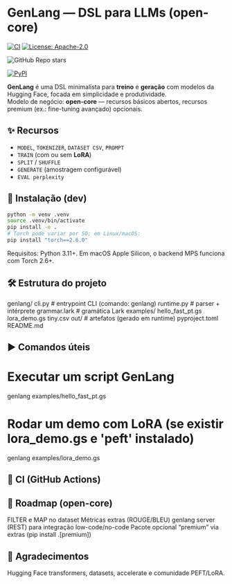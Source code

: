 # GenLang — DSL para LLMs (open-core)

[![CI](https://img.shields.io/github/actions/workflow/status/<seu-usuario>/<seu-repo>/ci.yml?branch=main)](https://github.com/<seu-usuario>/<seu-repo>/actions)
[![License: Apache-2.0](https://img.shields.io/badge/license-Apache--2.0-blue.svg)](./LICENSE)

![GitHub Repo stars](https://img.shields.io/github/stars/luizfabiojuventi/genlang-mvp?style=social)

[![PyPI](https://img.shields.io/pypi/v/genlang-mvp.svg)](https://pypi.org/project/genlang-mvp/)

**GenLang** é uma DSL minimalista para **treino** e **geração** com modelos da Hugging Face, focada em simplicidade e produtividade.  
Modelo de negócio: **open-core** — recursos básicos abertos, recursos premium (ex.: fine-tuning avançado) opcionais.

## ✨ Recursos

- `MODEL`, `TOKENIZER`, `DATASET CSV`, `PROMPT`
- `TRAIN` (com ou sem **LoRA**)
- `SPLIT` / `SHUFFLE`
- `GENERATE` (amostragem configurável)
- `EVAL perplexity`

## 🚀 Instalação (dev)

```bash
python -m venv .venv
source .venv/bin/activate
pip install -e .
# Torch pode variar por SO; em Linux/macOS:
pip install "torch==2.6.0"
```

Requisitos: Python 3.11+. Em macOS Apple Silicon, o backend MPS funciona com Torch 2.6+.

## 🛠️ Estrutura do projeto

genlang/
cli.py # entrypoint CLI (comando: genlang)
runtime.py # parser + intérprete
grammar.lark # gramática Lark
examples/
hello_fast_pt.gs
lora_demo.gs
tiny.csv
out/ # artefatos (gerado em runtime)
pyproject.toml
README.md

## ▶️ Comandos úteis

# Executar um script GenLang

genlang examples/hello_fast_pt.gs

# Rodar um demo com LoRA (se existir lora_demo.gs e 'peft' instalado)

genlang examples/lora_demo.gs

## 🧪 CI (GitHub Actions)

## 💎 Roadmap (open-core)

FILTER e MAP no dataset
Métricas extras (ROUGE/BLEU)
genlang server (REST) para integração low-code/no-code
Pacote opcional “premium” via extras (pip install .[premium])

## 🙌 Agradecimentos

Hugging Face transformers, datasets, accelerate e comunidade PEFT/LoRA.
